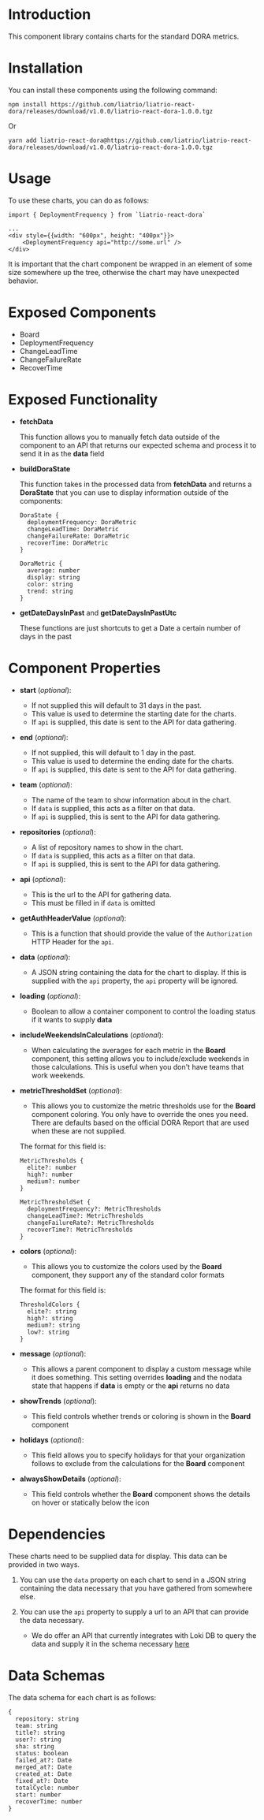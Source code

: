 # Introduction

This component library contains charts for the standard DORA metrics.

# Installation

You can install these components using the following command:

```
npm install https://github.com/liatrio/liatrio-react-dora/releases/download/v1.0.0/liatrio-react-dora-1.0.0.tgz
```
Or
```
yarn add liatrio-react-dora@https://github.com/liatrio/liatrio-react-dora/releases/download/v1.0.0/liatrio-react-dora-1.0.0.tgz
```

# Usage

To use these charts, you can do as follows:

```
import { DeploymentFrequency } from `liatrio-react-dora`

...
<div style={{width: "600px", height: "400px"}}>
    <DeploymentFrequency api="http://some.url" />
</div>

```

It is important that the chart component be wrapped in an element of some size somewhere up the tree, otherwise the chart may have unexpected behavior.

# Exposed Components
  * Board
  * DeploymentFrequency
  * ChangeLeadTime
  * ChangeFailureRate
  * RecoverTime

# Exposed Functionality
  * **fetchData**

    This function allows you to manually fetch data outside of the component to an API that returns our expected schema and process it to send it in as the **data** field

  * **buildDoraState**

    This function takes in the processed data from **fetchData** and returns a **DoraState** that you can use to display information outside of the components:

    ```
    DoraState {
      deploymentFrequency: DoraMetric
      changeLeadTime: DoraMetric
      changeFailureRate: DoraMetric
      recoverTime: DoraMetric
    }

    DoraMetric {
      average: number
      display: string
      color: string
      trend: string
    }
    ```

  * **getDateDaysInPast** and **getDateDaysInPastUtc**

    These functions are just shortcuts to get a Date a certain number of days in the past

# Component Properties

* **start** (*optional*):
  * If not supplied this will default to 31 days in the past.
  * This value is used to determine the starting date for the charts.
  * If `api` is supplied, this date is sent to the API for data gathering.

* **end** (*optional*):
  * If not supplied, this will default to 1 day in the past.
  * This value is used to determine the ending date for the charts.
  * If `api` is supplied, this date is sent to the API for data gathering.

* **team** (*optional*): 
  * The name of the team to show information about in the chart.
  * If `data` is supplied, this acts as a filter on that data.
  * If `api` is supplied, this is sent to the API for data gathering.

* **repositories** (*optional*):
  * A list of repository names to show in the chart.
  * If `data` is supplied, this acts as a filter on that data.
  * If `api` is supplied, this is sent to the API for data gathering.

* **api** (*optional*):
  * This is the url to the API for gathering data.
  * This must be filled in if `data` is omitted

* **getAuthHeaderValue** (*optional*):
  * This is a function that should provide the value of the `Authorization` HTTP Header for the `api`.

* **data** (*optional*):
  * A JSON string containing the data for the chart to display.  If this is supplied with the `api` property, the `api` property will be ignored.

* **loading** (*optional*):
  * Boolean to allow a container component to control the loading status if it wants to supply **data**

* **includeWeekendsInCalculations** (*optional*):
  * When calculating the averages for each metric in the **Board** component, this setting allows you to include/exclude weekends in those calculations.  This is useful when you don't have teams that work weekends.

* **metricThresholdSet** (*optional*):
  * This allows you to customize the metric thresholds use for the **Board** component coloring.  You only have to override the ones you need. There are defaults based on the official DORA Report that are used when these are not supplied.

  The format for this field is:

  ```
  MetricThresholds {
    elite?: number
    high?: number
    medium?: number
  }
  
  MetricThresholdSet {
    deploymentFrequency?: MetricThresholds
    changeLeadTime?: MetricThresholds
    changeFailureRate?: MetricThresholds
    recoverTime?: MetricThresholds
  }
  ```

* **colors** (*optional*):
  * This allows you to customize the colors used by the **Board** component, they support any of the standard color formats

  The format for this field is:

  ```
  ThresholdColors {
    elite?: string
    high?: string
    medium?: string
    low?: string
  }
  ```

* **message** (*optional*):
  * This allows a parent component to display a custom message while it does something.  This setting overrides **loading** and the nodata state that happens if **data** is empty or the **api** returns no data

* **showTrends** (*optional*):
  * This field controls whether trends or coloring is shown in the **Board** component

* **holidays** (*optional*):
  * This field allows you to specify holidays for that your organization follows to exclude from the calculations for the **Board** component

* **alwaysShowDetails** (*optional*):
  * This field controls whether the **Board** component shows the details on hover or statically below the icon

# Dependencies

These charts need to be supplied data for display.  This data can be provided in two ways.

1. You can use the `data` property on each chart to send in a JSON string containing the data necessary that you have gathered from somewhere else.

2. You can use the `api` property to supply a url to an API that can provide the data necessary.
    * We do offer an API that currently integrates with Loki DB to query the data and supply it in the schema necessary [here](https://github.com/liatrio/liatrio-dora-api)

# Data Schemas

The data schema for each chart is as follows:

```
{
  repository: string
  team: string
  title?: string
  user?: string
  sha: string
  status: boolean
  failed_at?: Date
  merged_at?: Date
  created_at: Date
  fixed_at?: Date
  totalCycle: number
  start: number
  recoverTime: number
}
```
